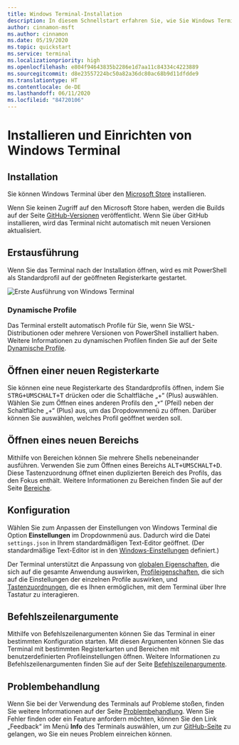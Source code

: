 ```yaml
---
title: Windows Terminal-Installation
description: In diesem Schnellstart erfahren Sie, wie Sie Windows Terminal installieren und ausführen.
author: cinnamon-msft
ms.author: cinnamon
ms.date: 05/19/2020
ms.topic: quickstart
ms.service: terminal
ms.localizationpriority: high
ms.openlocfilehash: e804f94643835b2286e1d7aa11c84334c4223889
ms.sourcegitcommit: d8e23557224bc50a82a36dc80ac68b9d11dfdde9
ms.translationtype: HT
ms.contentlocale: de-DE
ms.lasthandoff: 06/11/2020
ms.locfileid: "84720106"
---
```

# <a name="install-and-set-up-windows-terminal"></a>Installieren und Einrichten von Windows Terminal

## <a name="installation"></a>Installation

Sie können Windows Terminal über den [Microsoft Store](https://aka.ms/terminal) installieren.

Wenn Sie keinen Zugriff auf den Microsoft Store haben, werden die Builds auf der Seite [GitHub-Versionen](https://github.com/microsoft/terminal/releases) veröffentlicht. Wenn Sie über GitHub installieren, wird das Terminal nicht automatisch mit neuen Versionen aktualisiert.

## <a name="first-run"></a>Erstausführung

Wenn Sie das Terminal nach der Installation öffnen, wird es mit PowerShell als Standardprofil auf der geöffneten Registerkarte gestartet.

![Erste Ausführung von Windows Terminal](./images/first-run.png)

### <a name="dynamic-profiles"></a>Dynamische Profile

Das Terminal erstellt automatisch Profile für Sie, wenn Sie WSL-Distributionen oder mehrere Versionen von PowerShell installiert haben. Weitere Informationen zu dynamischen Profilen finden Sie auf der Seite [Dynamische Profile](./dynamic-profiles.md).

## <a name="open-a-new-tab"></a>Öffnen einer neuen Registerkarte

Sie können eine neue Registerkarte des Standardprofils öffnen, indem Sie <kbd>STRG+UMSCHALT+T</kbd> drücken oder die Schaltfläche „+“ (Plus) auswählen. Wählen Sie zum Öffnen eines anderen Profils den „˅“ (Pfeil) neben der Schaltfläche „+“ (Plus) aus, um das Dropdownmenü zu öffnen. Darüber können Sie auswählen, welches Profil geöffnet werden soll.

## <a name="open-a-new-pane"></a>Öffnen eines neuen Bereichs

Mithilfe von Bereichen können Sie mehrere Shells nebeneinander ausführen. Verwenden Sie zum Öffnen eines Bereichs <kbd>ALT+UMSCHALT+D</kbd>. Diese Tastenzuordnung öffnet einen duplizierten Bereich des Profils, das den Fokus enthält. Weitere Informationen zu Bereichen finden Sie auf der Seite [Bereiche](./panes.md).

## <a name="configuration"></a>Konfiguration

Wählen Sie zum Anpassen der Einstellungen von Windows Terminal die Option **Einstellungen** im Dropdownmenü aus. Dadurch wird die Datei `settings.json` in Ihrem standardmäßigen Text-Editor geöffnet. (Der standardmäßige Text-Editor ist in den [Windows-Einstellungen](ms-settings:defaultapps) definiert.)

Der Terminal unterstützt die Anpassung von [globalen Eigenschaften](./customize-settings/global-settings.md), die sich auf die gesamte Anwendung auswirken, [Profileigenschaften](./customize-settings/profile-settings.md), die sich auf die Einstellungen der einzelnen Profile auswirken, und [Tastenzuordnungen](./customize-settings/key-bindings.md), die es Ihnen ermöglichen, mit dem Terminal über Ihre Tastatur zu interagieren.

## <a name="command-line-arguments"></a>Befehlszeilenargumente

Mithilfe von Befehlszeilenargumenten können Sie das Terminal in einer bestimmten Konfiguration starten. Mit diesen Argumenten können Sie das Terminal mit bestimmten Registerkarten und Bereichen mit benutzerdefinierten Profileinstellungen öffnen. Weitere Informationen zu Befehlszeilenargumenten finden Sie auf der Seite [Befehlszeilenargumente](./command-line-arguments.md).

## <a name="troubleshooting"></a>Problembehandlung

Wenn Sie bei der Verwendung des Terminals auf Probleme stoßen, finden Sie weitere Informationen auf der Seite [Problembehandlung](./troubleshooting.md). Wenn Sie Fehler finden oder ein Feature anfordern möchten, können Sie den Link „Feedback“ im Menü **Info** des Terminals auswählen, um zur [GitHub-Seite](https://github.com/microsoft/terminal) zu gelangen, wo Sie ein neues Problem einreichen können.
